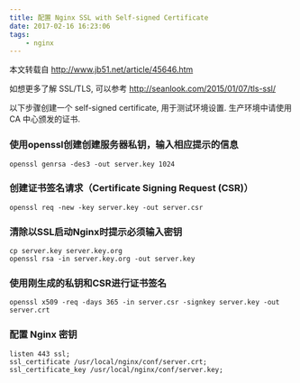 ```yaml
---
title: 配置 Nginx SSL with Self-signed Certificate
date: 2017-02-16 16:23:06
tags:
    - nginx
---
```


本文转载自 http://www.jb51.net/article/45646.htm

如想更多了解 SSL/TLS, 可以参考 http://seanlook.com/2015/01/07/tls-ssl/

以下步骤创建一个 self-signed certificate, 用于测试环境设置. 生产环境中请使用 CA 中心颁发的证书.

### 使用openssl创建创建服务器私钥，输入相应提示的信息

```
openssl genrsa -des3 -out server.key 1024
```

### 创建证书签名请求（Certificate Signing Request (CSR)）

```
openssl req -new -key server.key -out server.csr
```

### 清除以SSL启动Nginx时提示必须输入密钥

```
cp server.key server.key.org
openssl rsa -in server.key.org -out server.key
```

### 使用刚生成的私钥和CSR进行证书签名

```
openssl x509 -req -days 365 -in server.csr -signkey server.key -out server.crt
```

### 配置 Nginx 密钥

```
listen 443 ssl;
ssl_certificate /usr/local/nginx/conf/server.crt;
ssl_certificate_key /usr/local/nginx/conf/server.key;
```
